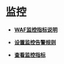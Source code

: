 # 监控<a name="waf_01_0371"></a>

-   **[WAF监控指标说明](WAF监控指标说明.md)**  

-   **[设置监控告警规则](设置监控告警规则.md)**  

-   **[查看监控指标](查看监控指标.md)**  

